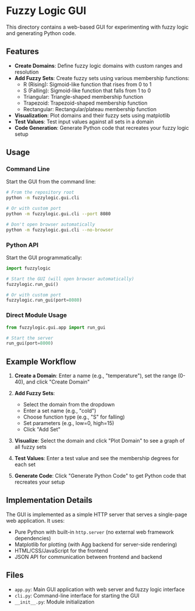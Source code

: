 # Fuzzy Logic GUI

This directory contains a web-based GUI for experimenting with fuzzy logic and generating Python code.

## Features

- **Create Domains**: Define fuzzy logic domains with custom ranges and resolution
- **Add Fuzzy Sets**: Create fuzzy sets using various membership functions:
  - R (Rising): Sigmoid-like function that rises from 0 to 1
  - S (Falling): Sigmoid-like function that falls from 1 to 0
  - Triangular: Triangle-shaped membership function
  - Trapezoid: Trapezoid-shaped membership function  
  - Rectangular: Rectangular/plateau membership function
- **Visualization**: Plot domains and their fuzzy sets using matplotlib
- **Test Values**: Test input values against all sets in a domain
- **Code Generation**: Generate Python code that recreates your fuzzy logic setup

## Usage

### Command Line

Start the GUI from the command line:

```bash
# From the repository root
python -m fuzzylogic.gui.cli

# Or with custom port
python -m fuzzylogic.gui.cli --port 8080

# Don't open browser automatically
python -m fuzzylogic.gui.cli --no-browser
```

### Python API

Start the GUI programmatically:

```python
import fuzzylogic

# Start the GUI (will open browser automatically)
fuzzylogic.run_gui()

# Or with custom port
fuzzylogic.run_gui(port=8080)
```

### Direct Module Usage

```python
from fuzzylogic.gui.app import run_gui

# Start the server
run_gui(port=8000)
```

## Example Workflow

1. **Create a Domain**: Enter a name (e.g., "temperature"), set the range (0-40), and click "Create Domain"

2. **Add Fuzzy Sets**: 
   - Select the domain from the dropdown
   - Enter a set name (e.g., "cold")
   - Choose function type (e.g., "S" for falling)
   - Set parameters (e.g., low=0, high=15)
   - Click "Add Set"

3. **Visualize**: Select the domain and click "Plot Domain" to see a graph of all fuzzy sets

4. **Test Values**: Enter a test value and see the membership degrees for each set

5. **Generate Code**: Click "Generate Python Code" to get Python code that recreates your setup

## Implementation Details

The GUI is implemented as a simple HTTP server that serves a single-page web application. It uses:

- Pure Python with built-in `http.server` (no external web framework dependencies)
- Matplotlib for plotting (with Agg backend for server-side rendering)
- HTML/CSS/JavaScript for the frontend
- JSON API for communication between frontend and backend

## Files

- `app.py`: Main GUI application with web server and fuzzy logic interface
- `cli.py`: Command-line interface for starting the GUI
- `__init__.py`: Module initialization